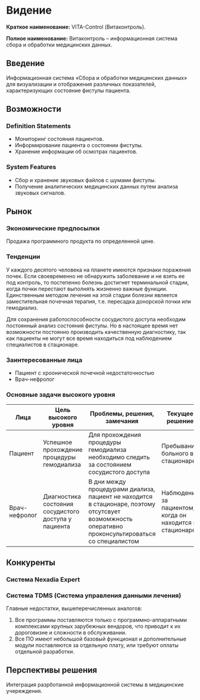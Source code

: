 # Видение

**Краткое наименование:** VITA-Control (Витаконтроль).

**Полное наименование:** Витаконтроль – информационная система сбора и обработки медицинских данных.

## Введение

Информационная система «Сбора и обработки медицинских данных» для визуализации и отображения различных показателей, характеризующих состояние фистулы пациента.

## Возможности

### Definition Statements

- Мониторинг состояния пациентов.
- Информирование пациента о состоянии фистулы.
- Хранение информации об осмотрах пациентов.

### System Features

- Сбор и хранение звуковых файлов с шумами фистулы.
- Получение аналитических медицинских данных путем анализа звуковых сигналов.

## Рынок

### Экономические предпосылки

Продажа программного продукта по определенной цене.

### Тенденции

У каждого десятого человека на планете имеются признаки поражения почек. Если своевременно не обнаружить заболевание и не взять ее под контроль, то постепенно болезнь достигнет терминальной стадии, когда почки перестают выполнять жизненно важные функции. Единственным методом лечения на этой стадии болезни является заместительная почечная терапия, т.е. пересадка донорской почки или гемодиализ.

Для сохранения работоспособности сосудистого доступа необходим постоянный анализ состояния фистулы. Но в настоящее время нет возможности постоянно производить качественную диагностику, так как пациенты не могут все время находиться под наблюдением специалистов в стационаре.

### Заинтересованные лица

- Пациент с хроонической почечной недостаточностью
- Врач-нефролог

### Основные задачи высокого уровня

| Лица          | Цель высокого уровня                                 | Проблемы, решения, замечания                                                                                                                        | Текущее решение                                          |
| ------------- | ---------------------------------------------------- | --------------------------------------------------------------------------------------------------------------------------------------------------- | -------------------------------------------------------- |
| Пациент       | Успешное прохождение процедуры гемодиализа           | Для прохождения процедуры гемодиализа необходимо следить за состоянием сосудистого доступа                                                          | Пребывание больного в стационаре                         |
| Врач-нефролог | Диагностика состояния сосудистого доступа у пациента | В дни между процедурами диализа, пациент не находится в стационаре, поэтому отсутсвует возмомжность оперативно проконсультироваться со специалистом | Наблюдение за пациентом, когда он находится в стационаре |

## Конкуренты

### **Система Nexadia Expert**

### **Система TDMS (Система управления данными лечения)**

Главные недостатки, вышеперечисленных аналогов:

1. Все программы поставляются только с программно-аппаратными комплексами крупных зарубежных вендоров, что приводит к их дороговизне и сложности в обслуживании.
2. Все ПО имеют небольшой базовый функционал и дополнительные модули поставляются за отдельную плату, или требуют оплаты отдельной разработки.

## Перспективы решения

Интеграция разрботанной информационной системы в медицинские учереждения.
